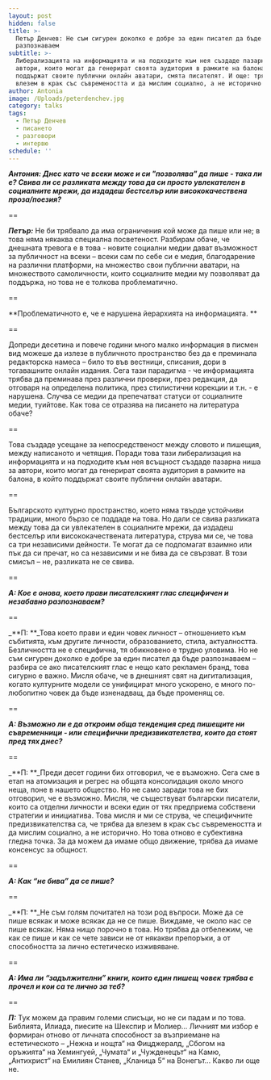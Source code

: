 ```yaml
---
layout: post
hidden: false
title: >-
  Петър Денчев: Не съм сигурен доколко е добре за един писател да бъде
  разпознаваем
subtitle: >-
  Либерализацията на информацията и на подходите към нея създаде пазарна ниша за
  автори, които могат да генерират своята аудитория в рамките на балона, в който
  поддържат своите публични онлайн аватари, смята писателят. И още: трябва да
  влезем в крак със съвремеността и да мислим социално, а не исторично
author: Antonia
image: /Uploads/peterdenchev.jpg
category: talks
tags:
  - Петър Денчев
  - писането
  - разговори
  - интервю
schedule: ''
---
```

_**Антония: Днес като че всеки може и си "позволява" да пише - така ли е? Свива ли се разликата между това да си просто увлекателен в социалните мрежи, да издадеш бестселър или висококачествена проза/поезия?**_

\==

_**Петър:**_ Не би трябвало да има ограничения кой може да пише или не; в това няма някаква специална посветеност. Разбирам обаче, че днешната тревога е в това - новите социални медии дават възможност за публичност на всеки – всеки сам по себе си е медия, благодарение на различни платформи, на множество свои публични аватари, на множеството самоличности, които социалните медии му позволяват да поддържа, но това не е толкова проблематично. 

\==

**Проблематичното е, че е нарушена йерархията на информацията. **

\==

Допреди десетина и повече години много малко информация в писмен вид можеше да излезе в публичното пространство без да е преминала редакторска намеса – било то във вестници, списания, дори в тогавашните онлайн издания. Сега тази парадигма - че информацията трябва да преминава през различни проверки, през редакция, да отговаря на определена политика, през стилистични корекции и т.н. - е нарушена. Случва се медии да препечатват статуси от социалните медии, туийтове. Как това се отразява на писането на литература обаче? 

\==

Това създаде усещане за непосредственост между словото и пишещия, между написаното и четящия. Поради това тази либерализация на информацията и на подходите към нея всъщност създаде пазарна ниша за автори, които могат да генерират своята аудитория в рамките на балона, в който поддържат своите публични онлайн аватари. 

\==

Българското културно пространство, което няма твърде устойчиви традиции, много бързо се поддаде на това. Но дали се свива разликата между това да си увлекателен в социалните мрежи, да издадеш бестселър или висококачествената литература, струва ми се, че това са три независими дейности. Те могат да се подпомагат взаимно или пък да си пречат, но са независими и не бива да се свързват. В този смисъл – не, разликата не се свива.

\==

_**А: Кое е онова, което прави писателският глас специфичен и незабавно разпознаваем?**_

\==

_**П: **_Това което прави и един човек личност – отношението към събитията, към другите личности, образованието, стила, актуалността. Безличността не е специфична, тя обикновено е трудно уловима. Но не съм сигурен доколко е добре за един писател да бъде разпознаваем – разбира се ако писателският глас е нещо като рекламен бранд, това сигурно е важно. Мисля обаче, че в днешният свят на дигитализация, когато културните модели се унифицират много ускорено, е много по-любопитно човек да бъде изненадващ, да бъде променящ се.

\==

_**А: Възможно ли е да откроим обща тенденция сред пишещите ни съвременници - или специфични предизвикателства, които да стоят пред тях днес?**_

\==

_**П: **_Преди десет години бих отговорил, че е възможно. Сега сме в етап на атомизация и регрес на общата консолидация около много неща, поне в нашето общество. Но не само заради това не бих отговорил, че е възможно. Мисля, че съществуват български писатели, които са отделни личности и всеки един от тях предприема собствени стратегии и инициатива. Това мисля и ми се струва, че специфичните предизвикателства са, че трябва да влезем в крак със съвремеността и да мислим социално, а не исторично. Но това отново е субективна гледна точка. За да можем да имаме общо движение, трябва да имаме консенсус за общност.

\==

_**А: Как “не бива” да се пише?**_

\==

_**П: **_Не съм голям почитател на този род въпроси. Може да се пише всякак и може всякак да не се пише. Виждаме, че около нас се пише всякак. Няма нищо порочно в това. Но трябва да отбележим, че как се пише и как се чете зависи не от някакви препоръки, а от способността за лично естетическо изживяване.

\==

_**А: Има ли “задължителни” книги, които един пишещ човек трябва е прочел и кои са те лично за теб?**_

\==

_**П:**_ Тук можем да правим големи списъци, но не си падам и по това. Библията, Илиада, пиесите на Шекспир и Молиер... Личният ми избор е формиран отново от личната способност за възприемане на естетическото – „Нежна и нощта“ на Фицджералд, „Сбогом на оръжията“ на Хемингуей, „Чумата“ и „Чужденецът“ на Камю, „Антихрист“ на Емилиян Станев, „Кланица 5“ на Вонегът... Какво ли още не.
